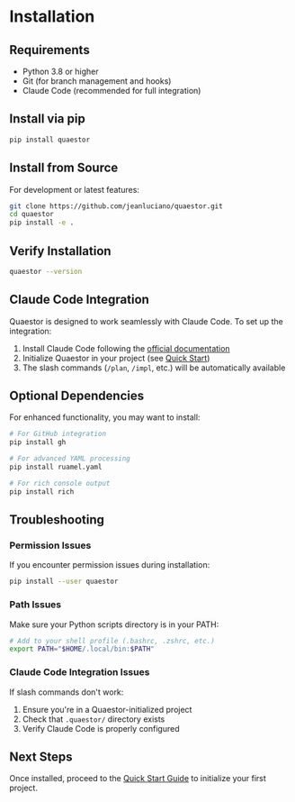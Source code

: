 # Installation

## Requirements

- Python 3.8 or higher
- Git (for branch management and hooks)
- Claude Code (recommended for full integration)

## Install via pip

```bash
pip install quaestor
```

## Install from Source

For development or latest features:

```bash
git clone https://github.com/jeanluciano/quaestor.git
cd quaestor
pip install -e .
```

## Verify Installation

```bash
quaestor --version
```

## Claude Code Integration

Quaestor is designed to work seamlessly with Claude Code. To set up the integration:

1. Install Claude Code following the [official documentation](https://docs.anthropic.com/en/docs/claude-code)
2. Initialize Quaestor in your project (see [Quick Start](quickstart.md))
3. The slash commands (`/plan`, `/impl`, etc.) will be automatically available

## Optional Dependencies

For enhanced functionality, you may want to install:

```bash
# For GitHub integration
pip install gh

# For advanced YAML processing
pip install ruamel.yaml

# For rich console output
pip install rich
```

## Troubleshooting

### Permission Issues
If you encounter permission issues during installation:

```bash
pip install --user quaestor
```

### Path Issues
Make sure your Python scripts directory is in your PATH:

```bash
# Add to your shell profile (.bashrc, .zshrc, etc.)
export PATH="$HOME/.local/bin:$PATH"
```

### Claude Code Integration Issues
If slash commands don't work:

1. Ensure you're in a Quaestor-initialized project
2. Check that `.quaestor/` directory exists
3. Verify Claude Code is properly configured

## Next Steps

Once installed, proceed to the [Quick Start Guide](quickstart.md) to initialize your first project.